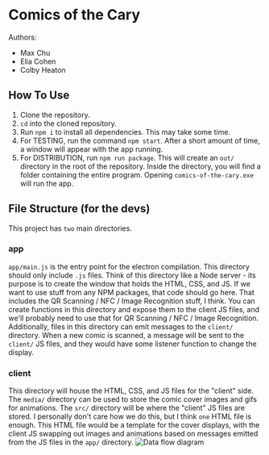 # Comics of the Cary

Authors: 
- Max Chu
- Elia Cohen
- Colby Heaton

## How To Use
1. Clone the repository.
2. ```cd``` into the cloned repository.
3. Run ```npm i``` to install all dependencies. This may take some time.
4. For TESTING, run the command ```npm start```. After a short amount of time, a window will appear with the app running.
5. For DISTRIBUTION, run ```npm run package```. This will create an ```out/``` directory in the root of the repository. Inside the directory, you will find a folder containing the entire program. Opening ```comics-of-the-cary.exe``` will run the app.

## File Structure (for the devs)
This project has ```two``` main directories.
### app
```app/main.js``` is the entry point for the electron compilation.
This directory should only include ```.js``` files. Think of this directory like a Node server - its purpose is to create the window that holds the HTML, CSS, and JS. 
If we want to use stuff from any NPM packages, that code should go here. That includes the QR Scanning / NFC / Image Recognition stuff, I think.
You can create functions in this directory and expose them to the client JS files, and we'll probably need to use that for QR Scanning / NFC / Image Recognition.
Additionally, files in this directory can emit messages to the ```client/``` directory. When a new comic is scanned, a message will be sent to the ```client/``` JS files, and they would have some listener function to change the display.

### client
This directory will house the HTML, CSS, and JS files for the "client" side. 
The ```media/``` directory can be used to store the comic cover images and gifs for animations.
The ```src/``` directory will be where the "client" JS files are stored.
I personally don't care how we do this, but I think ```one``` HTML file is enough. This HTML file would be a template for the cover displays, with the client JS swapping out images and animations based on messages emitted from the JS files in the ```app/``` directory.
![Data flow diagram](./data-flow.png)